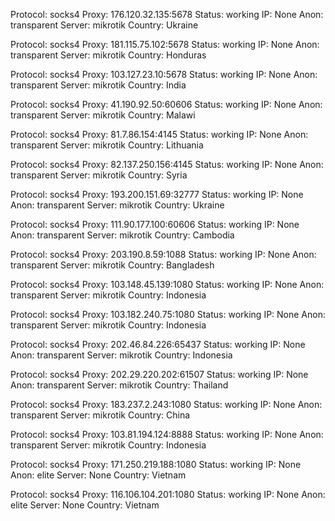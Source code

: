 Protocol: socks4
Proxy: 176.120.32.135:5678
Status: working
IP: None
Anon: transparent
Server: mikrotik
Country: Ukraine

Protocol: socks4
Proxy: 181.115.75.102:5678
Status: working
IP: None
Anon: transparent
Server: mikrotik
Country: Honduras

Protocol: socks4
Proxy: 103.127.23.10:5678
Status: working
IP: None
Anon: transparent
Server: mikrotik
Country: India

Protocol: socks4
Proxy: 41.190.92.50:60606
Status: working
IP: None
Anon: transparent
Server: mikrotik
Country: Malawi

Protocol: socks4
Proxy: 81.7.86.154:4145
Status: working
IP: None
Anon: transparent
Server: mikrotik
Country: Lithuania

Protocol: socks4
Proxy: 82.137.250.156:4145
Status: working
IP: None
Anon: transparent
Server: mikrotik
Country: Syria

Protocol: socks4
Proxy: 193.200.151.69:32777
Status: working
IP: None
Anon: transparent
Server: mikrotik
Country: Ukraine

Protocol: socks4
Proxy: 111.90.177.100:60606
Status: working
IP: None
Anon: transparent
Server: mikrotik
Country: Cambodia

Protocol: socks4
Proxy: 203.190.8.59:1088
Status: working
IP: None
Anon: transparent
Server: mikrotik
Country: Bangladesh

Protocol: socks4
Proxy: 103.148.45.139:1080
Status: working
IP: None
Anon: transparent
Server: mikrotik
Country: Indonesia

Protocol: socks4
Proxy: 103.182.240.75:1080
Status: working
IP: None
Anon: transparent
Server: mikrotik
Country: Indonesia

Protocol: socks4
Proxy: 202.46.84.226:65437
Status: working
IP: None
Anon: transparent
Server: mikrotik
Country: Indonesia

Protocol: socks4
Proxy: 202.29.220.202:61507
Status: working
IP: None
Anon: transparent
Server: mikrotik
Country: Thailand

Protocol: socks4
Proxy: 183.237.2.243:1080
Status: working
IP: None
Anon: transparent
Server: mikrotik
Country: China

Protocol: socks4
Proxy: 103.81.194.124:8888
Status: working
IP: None
Anon: transparent
Server: mikrotik
Country: Indonesia

Protocol: socks4
Proxy: 171.250.219.188:1080
Status: working
IP: None
Anon: elite
Server: None
Country: Vietnam

Protocol: socks4
Proxy: 116.106.104.201:1080
Status: working
IP: None
Anon: elite
Server: None
Country: Vietnam

